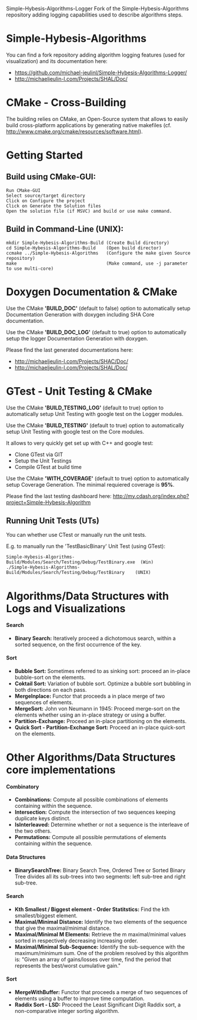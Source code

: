 Simple-Hybesis-Algorithms-Logger
Fork of the Simple-Hybesis-Algorithms repository adding logging capabilities used to describe algorithms steps.

# Simple-Hybesis-Algorithms
You can find a fork repository adding algorithm logging features (used for visualization) and its documentation here:
- https://github.com/michael-jeulinl/Simple-Hybesis-Algorithms-Logger/
- http://michaeljeulin-l.com/Projects/SHAL/Doc/

# CMake - Cross-Building
The building relies on CMake, an Open-Source system that allows to easily build cross-platform applications by generating native makefiles (cf. http://www.cmake.org/cmake/resources/software.html).

# Getting Started
## Build using CMake-GUI:

    Run CMake-GUI
    Select source/target directory
    Click on Configure the project
    Click on Generate the Solution files
    Open the solution file (if MSVC) and build or use make command.

## Build in Command-Line (UNIX):

    mkdir Simple-Hybesis-Algorithms-Build (Create Build directory)
    cd Simple-Hybesis-Algorithms-Build    (Open build director)
    ccmake ../Simple-Hybesis-Algorithms   (Configure the make given Source repository)
    make                                  (Make command, use -j parameter to use multi-core)

# Doxygen Documentation & CMake
Use the CMake **'BUILD_DOC'** (default to false) option to automatically setup Documentation Generation with doxygen including SHA Core documentation.

Use the CMake **'BUILD_DOC_LOG'** (default to true) option to automatically setup the logger Documentation Generation with doxygen.

Please find the last generated documentations here:
- http://michaeljeulin-l.com/Projects/SHAC/Doc/
- http://michaeljeulin-l.com/Projects/SHAL/Doc/

# GTest - Unit Testing & CMake
Use the CMake **'BUILD_TESTING_LOG'** (default to true) option to automatically setup Unit Testing with google test on the Logger modules.

Use the CMake **'BUILD_TESTING'** (default to true) option to automatically setup Unit Testing with google test on the Core modules.

It allows to very quickly get set up with C++ and google test:

- Clone GTest via GIT
- Setup the Unit Testings
- Compile GTest at build time

Use the CMake **'WITH_COVERAGE'** (default to true) option to automatically setup Coverage Generation.
The minimal requiered coverage is **95%**.

Please find the last testing dashboard here:
http://my.cdash.org/index.php?project=Simple-Hybesis-Algorithm

## Running Unit Tests (UTs)
You can whether use CTest or manually run the unit tests.

E.g. to manually run the 'TestBasicBinary' Unit Test (using GTest):

    Simple-Hybesis-Algorithms-Build/Modules/Search/Testing/Debug/TestBinary.exe  (Win)
    ./Simple-Hybesis-Algorithms-Build/Modules/Search/Testing/Debug/TestBinary    (UNIX)

# Algorithms/Data Structures with Logs and Visualizations
#### Search
- **Binary Search:** Iteratively proceed a dichotomous search, within a sorted sequence, on the first occurrence of the key.

#### Sort
- **Bubble Sort:** Sometimes referred to as sinking sort: proceed an in-place bubble-sort on the elements.
- **Coktail Sort:** Variation of bubble sort. Optimize a bubble sort bubbling in both directions on each pass.
- **MergeInplace:** Functor that proceeds a in place merge of two sequences of elements.
- **MergeSort:** John von Neumann in 1945: Proceed merge-sort on the elements whether using an in-place strategy or using a buffer.
- **Partition-Exchange:** Proceed an in-place partitioning on the elements.
- **Quick Sort - Partition-Exchange Sort:** Proceed an in-place quick-sort on the elements.

# Other Algorithms/Data Structures core implementations
#### Combinatory
- **Combinations:** Compute all possible combinations of elements containing within the sequence.
- **Intersection:** Compute the intersection of two sequences keeping duplicate keys distinct.
- **IsInterleaved:** Determine whether or not a sequence is the interleave of the two others.
- **Permutations:** Compute all possible permutations of elements containing within the sequence.

#### Data Structures
- **BinarySearchTree:** Binary Search Tree, Ordered Tree or Sorted Binary Tree divides all its sub-trees into two segments: left sub-tree and right sub-tree.

#### Search
- **Kth Smallest / Biggest element - Order Statitstics:** Find the kth smallest/biggest element.
- **Maximal/Minimal Distance:** Identify the two elements of the sequence that give the maximal/minimal distance.
- **Maximal/Minimal M Elements:** Retrieve the m maximal/minimal values sorted in respectively decreasing increasing order.
- **Maximal/Minimal Sub-Sequence:** Identify the sub-sequence with the maximum/minimum sum. One of the problem resolved by this algorithm is:
"Given an array of gains/losses over time, find the period that represents the best/worst cumulative gain."

#### Sort
- **MergeWithBuffer:** Functor that proceeds a merge of two sequences of elements using a buffer to improve time computation.
- **Raddix Sort - LSD:** Proceed the Least Significant Digit Raddix sort, a non-comparative integer sorting algorithm.
